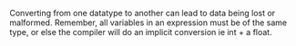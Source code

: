 Converting from one datatype to another can lead to data being lost or malformed. Remember, all variables in an expression must be of the same type, or else the compiler will do an implicit conversion ie int + a float.